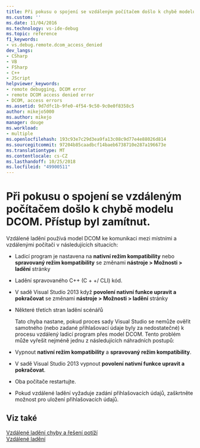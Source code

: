 ```yaml
---
title: Při pokusu o spojení se vzdáleným počítačem došlo k chybě modelu DCOM. Přístup byl zamítnut. | Dokumenty Microsoft
ms.custom: ''
ms.date: 11/04/2016
ms.technology: vs-ide-debug
ms.topic: reference
f1_keywords:
- vs.debug.remote.dcom_access_denied
dev_langs:
- CSharp
- VB
- FSharp
- C++
- JScript
helpviewer_keywords:
- remote debugging, DCOM error
- remote DCOM access denied error
- DCOM, access errors
ms.assetid: 9d7dfc1b-9fe0-4f54-9c50-9c0e0f8358c5
author: mikejo5000
ms.author: mikejo
manager: douge
ms.workload:
- multiple
ms.openlocfilehash: 193c93e7c29d3ea9fa13c08c9d77e4e88026d814
ms.sourcegitcommit: 97204b85caadbcf14baeb6738710e287a196673e
ms.translationtype: MT
ms.contentlocale: cs-CZ
ms.lasthandoff: 10/25/2018
ms.locfileid: "49900511"
---
```

# <a name="a-dcom-error-occurred-trying-to-contact-the-remote-computer-access-is-denied"></a>Při pokusu o spojení se vzdáleným počítačem došlo k chybě modelu DCOM. Přístup byl zamítnut.
Vzdálené ladění používá model DCOM ke komunikaci mezi místními a vzdálenými počítači v následujících situacích:  
  
- Ladicí program je nastavena na **nativní režim kompatibility** nebo **spravovaný režim kompatibility** se změnami **nástroje > Možnosti > ladění** stránky  
  
- Ladění spravovaného C++ (C + +/ CLI) kód.  
  
- V sadě Visual Studio 2013 když **povolení nativní funkce upravit a pokračovat** se změnami **nástroje > Možnosti > ladění** stránky  
  
- Některé třetích stran ladění scénářů  
  
  Tato chyba nastane, pokud proces sady Visual Studio se nemůže ověřit samotného (nebo zadané přihlašovací údaje byly za nedostatečné) k procesu vzdálený ladicí program přes model DCOM. Tento problém může vyřešit nejméně jednu z následujících náhradních postupů:  
  
- Vypnout **nativní režim kompatibility** a **spravovaný režim kompatibility**.  
  
- V sadě Visual Studio 2013 vypnout **povolení nativní funkce upravit a pokračovat**.  
  
- Oba počítače restartujte.  
  
- Pokud vzdálené ladění vyžaduje zadání přihlašovacích údajů, zaškrtněte možnost pro uložení přihlašovacích údajů.  
  
## <a name="see-also"></a>Viz také  
 [Vzdálené ladění chyby a řešení potíží](../debugger/remote-debugging-errors-and-troubleshooting.md)   
 [Vzdálené ladění](../debugger/remote-debugging.md)
